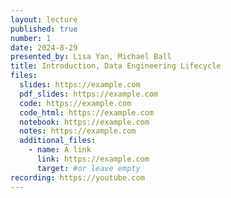 ```yaml
---
layout: lecture
published: true
number: 1
date: 2024-8-29
presented_by: Lisa Yan, Michael Ball
title: Introduction, Data Engineering Lifecycle
files:
  slides: https://example.com
  pdf_slides: https://example.com
  code: https://example.com
  code_html: https://example.com
  notebook: https://example.com
  notes: https://example.com
  additional_files:
    - name: A link
      link: https://example.com
      target: #or leave empty
recording: https://youtube.com
---
```

